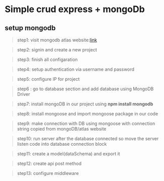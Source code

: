 # Simple crud express + mongoDb

## setup mongodb

> step1: visit mongodb atlas website:[link](https://www.mongodb.com/atlas)

> step2: signin and create a new project

> step3: finish all configaration

> step4: setup authentication via username and password

> step5: configure IP for project

> step6 : go to database section and add database using MongoDB Driver

> step7: install mongoDB in our project using **npm install mongodb**

> step8: install mongoose and import mongoose package in our code

> step9: make connection with DB using mongoose with connection string copied from mongoDB/atlas website

> step10: run server after the database connected so move the server listen code into database connection block

> step11: create a model(dataSchema) and export it

> step12: create api post method

> step13: configure middleware
